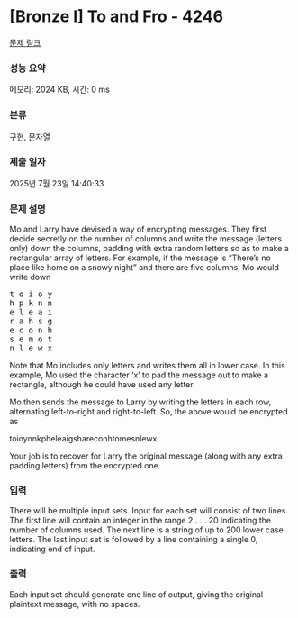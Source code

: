 # [Bronze I] To and Fro - 4246 

[문제 링크](https://www.acmicpc.net/problem/4246) 

### 성능 요약

메모리: 2024 KB, 시간: 0 ms

### 분류

구현, 문자열

### 제출 일자

2025년 7월 23일 14:40:33

### 문제 설명

<p>Mo and Larry have devised a way of encrypting messages. They first decide secretly on the number of columns and write the message (letters only) down the columns, padding with extra random letters so as to make a rectangular array of letters. For example, if the message is “There’s no place like home on a snowy night” and there are five columns, Mo would write down</p>

<pre>t o i o y
h p k n n
e l e a i
r a h s g
e c o n h
s e m o t
n l e w x
</pre>

<p>Note that Mo includes only letters and writes them all in lower case. In this example, Mo used the character ‘x’ to pad the message out to make a rectangle, although he could have used any letter.</p>

<p>Mo then sends the message to Larry by writing the letters in each row, alternating left-to-right and right-to-left. So, the above would be encrypted as</p>

<p>toioynnkpheleaigshareconhtomesnlewx</p>

<p>Your job is to recover for Larry the original message (along with any extra padding letters) from the encrypted one.</p>

### 입력 

 <p>There will be multiple input sets. Input for each set will consist of two lines. The first line will contain an integer in the range 2 . . . 20 indicating the number of columns used. The next line is a string of up to 200 lower case letters. The last input set is followed by a line containing a single 0, indicating end of input.</p>

### 출력 

 <p>Each input set should generate one line of output, giving the original plaintext message, with no spaces.</p>

